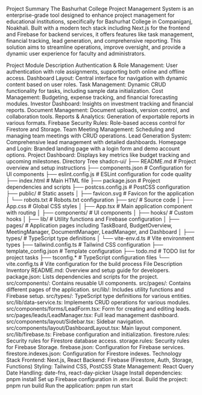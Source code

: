 Project Summary
The Bashurhat College Project Management System is an enterprise-grade tool designed to enhance project management for educational institutions, specifically for Bashurhat College in Companiganj, Noakhali. Built with a modern tech stack including Next.js for the frontend and Firebase for backend services, it offers features like task management, financial tracking, lead generation, and comprehensive reporting. This solution aims to streamline operations, improve oversight, and provide a dynamic user experience for faculty and administrators.

Project Module Description
Authentication & Role Management: User authentication with role assignments, supporting both online and offline access.
Dashboard Layout: Central interface for navigation with dynamic content based on user roles.
Task Management: Dynamic CRUD functionality for tasks, including sample data initialization.
Cost Management: Budgeting, expense tracking, and financial forecasting modules.
Investor Dashboard: Insights on investment tracking and financial reports.
Document Management: Document uploads, version control, and collaboration tools.
Reports & Analytics: Generation of exportable reports in various formats.
Firebase Security Rules: Role-based access control for Firestore and Storage.
Team Meeting Management: Scheduling and managing team meetings with CRUD operations.
Lead Generation System: Comprehensive lead management with detailed dashboards.
Homepage and Login: Branded landing page with a login form and demo account options.
Project Dashboard: Displays key metrics like budget tracking and upcoming milestones.
Directory Tree
shadcn-ui/
├── README.md                # Project overview and setup instructions
├── components.json          # Configuration for UI components
├── eslint.config.js         # ESLint configuration for code quality
├── index.html               # Main HTML file
├── package.json             # Project dependencies and scripts
├── postcss.config.js        # PostCSS configuration
├── public/                  # Static assets
│   ├── favicon.svg          # Favicon for the application
│   └── robots.txt           # Robots.txt configuration
├── src/                     # Source code
│   ├── App.css              # Global CSS styles
│   ├── App.tsx              # Main application component with routing
│   ├── components/          # UI components
│   ├── hooks/               # Custom hooks
│   ├── lib/                 # Utility functions and Firebase configuration
│   ├── pages/               # Application pages including TaskBoard, BudgetOverview, MeetingManager, DocumentManager, LeadManager, and Dashboard
│   ├── types/               # TypeScript type definitions
│   └── vite-env.d.ts        # Vite environment types
├── tailwind.config.ts       # Tailwind CSS configuration
├── template_config.json      # Template configuration
├── todo.md                 # TODO list for project tasks
├── tsconfig.*              # TypeScript configuration files
└── vite.config.ts          # Vite configuration for the build process
File Description Inventory
README.md: Overview and setup guide for developers.
package.json: Lists dependencies and scripts for the project.
src/components/: Contains reusable UI components.
src/pages/: Contains different pages of the application.
src/lib/: Includes utility functions and Firebase setup.
src/types/: TypeScript type definitions for various entities.
src/lib/data-service.ts: Implements CRUD operations for various modules.
src/components/forms/LeadForm.tsx: Form for creating and editing leads.
src/pages/leads/LeadManager.tsx: Full lead management dashboard.
src/components/layout/Sidebar.tsx: Sidebar navigation.
src/components/layout/DashboardLayout.tsx: Main layout component.
src/lib/firebase.ts: Firebase configuration and initialization.
firestore.rules: Security rules for Firestore database access.
storage.rules: Security rules for Firebase Storage.
firebase.json: Configuration for Firebase services.
firestore.indexes.json: Configuration for Firestore indexes.
Technology Stack
Frontend: Next.js, React
Backend: Firebase (Firestore, Auth, Storage, Functions)
Styling: Tailwind CSS, PostCSS
State Management: React Query
Date Handling: date-fns, react-day-picker
Usage
Install dependencies:
pnpm install
Set up Firebase configuration in .env.local.
Build the project:
pnpm run build
Run the application:
pnpm run start